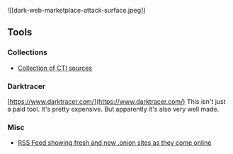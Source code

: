 ![[dark-web-marketplace-attack-surface.jpeg]]

## Tools
### Collections
* [Collection of CTI sources](https://github.com/fastfire/deepdarkCTI)

### Darktracer
[https://www.darktracer.com/](https://www.darktracer.com/) This isn't just a paid tool. It's pretty expensive. But apparently it's also very well made.

### Misc
* [RSS Feed showing fresh and new .onion sites as they come online](https://osint.party/api/rss/fresh)